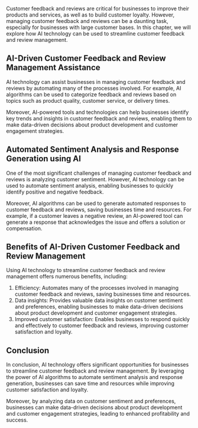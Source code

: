 
Customer feedback and reviews are critical for businesses to improve their products and services, as well as to build customer loyalty. However, managing customer feedback and reviews can be a daunting task, especially for businesses with large customer bases. In this chapter, we will explore how AI technology can be used to streamline customer feedback and review management.

AI-Driven Customer Feedback and Review Management Assistance
------------------------------------------------------------

AI technology can assist businesses in managing customer feedback and reviews by automating many of the processes involved. For example, AI algorithms can be used to categorize feedback and reviews based on topics such as product quality, customer service, or delivery times.

Moreover, AI-powered tools and technologies can help businesses identify key trends and insights in customer feedback and reviews, enabling them to make data-driven decisions about product development and customer engagement strategies.

Automated Sentiment Analysis and Response Generation using AI
-------------------------------------------------------------

One of the most significant challenges of managing customer feedback and reviews is analyzing customer sentiment. However, AI technology can be used to automate sentiment analysis, enabling businesses to quickly identify positive and negative feedback.

Moreover, AI algorithms can be used to generate automated responses to customer feedback and reviews, saving businesses time and resources. For example, if a customer leaves a negative review, an AI-powered tool can generate a response that acknowledges the issue and offers a solution or compensation.

Benefits of AI-Driven Customer Feedback and Review Management
-------------------------------------------------------------

Using AI technology to streamline customer feedback and review management offers numerous benefits, including:

1. Efficiency: Automates many of the processes involved in managing customer feedback and reviews, saving businesses time and resources.
2. Data insights: Provides valuable data insights on customer sentiment and preferences, enabling businesses to make data-driven decisions about product development and customer engagement strategies.
3. Improved customer satisfaction: Enables businesses to respond quickly and effectively to customer feedback and reviews, improving customer satisfaction and loyalty.

Conclusion
----------

In conclusion, AI technology offers significant opportunities for businesses to streamline customer feedback and review management. By leveraging the power of AI algorithms to automate sentiment analysis and response generation, businesses can save time and resources while improving customer satisfaction and loyalty.

Moreover, by analyzing data on customer sentiment and preferences, businesses can make data-driven decisions about product development and customer engagement strategies, leading to enhanced profitability and success.
